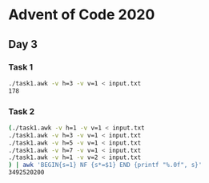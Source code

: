 # Advent of Code 2020

## Day 3

### Task 1

```bash
./task1.awk -v h=3 -v v=1 < input.txt
178
```

### Task 2

```bash
(./task1.awk -v h=1 -v v=1 < input.txt
./task1.awk -v h=3 -v v=1 < input.txt
./task1.awk -v h=5 -v v=1 < input.txt
./task1.awk -v h=7 -v v=1 < input.txt
./task1.awk -v h=1 -v v=2 < input.txt
) | awk 'BEGIN{s=1} NF {s*=$1} END {printf "%.0f", s}'
3492520200
```

